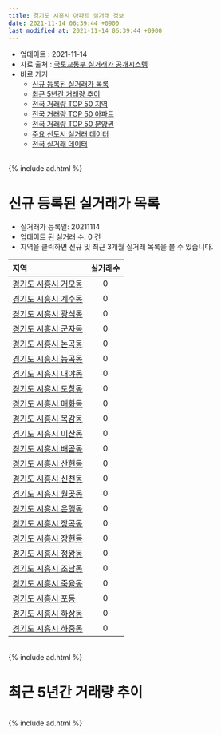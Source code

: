 ```yaml
---
title: 경기도 시흥시 아파트 실거래 정보
date: 2021-11-14 06:39:44 +0900
last_modified_at: 2021-11-14 06:39:44 +0900
---
```


* 업데이트 : 2021-11-14
* 자료 출처 : [국토교통부 실거래가 공개시스템](http://rt.molit.go.kr)
* 바로 가기
    * [신규 등록된 실거래가 목록](#신규-등록된-실거래가-목록)
    * [최근 5년간 거래량 추이](#최근-5년간-거래량-추이)
    * [전국 거래량 TOP 50 지역](https://inasie.github.io/apt-trade-info/최근-3개월-전국에서-가장-거래가-많이-발생한-지역)
    * [전국 거래량 TOP 50 아파트](https://inasie.github.io/apt-trade-info/최근-3개월-전국에서-가장-거래가-많이-발생한-아파트)
    * [전국 거래량 TOP 50 분양권](https://inasie.github.io/apt-trade-info/최근-3개월-전국에서-가장-거래가-많이-발생한-분양권)
    * [주요 신도시 실거래 데이터](https://inasie.github.io/apt-trade-info/주요-신도시)
    * [전국 실거래 데이터](https://inasie.github.io/apt-trade-info/전국)

<br>
{% include ad.html %}
<br>

# 신규 등록된 실거래가 목록
* 실거래가 등록일: 20211114
* 업데이트 된 실거래 수: 0 건
* 지역을 클릭하면 신규 및 최근 3개월 실거래 목록을 볼 수 있습니다.


|지역|실거래수|
|:---|:---:|
|[경기도 시흥시 거모동](https://inasie.github.io/apt-trade-info/경기도-시흥시-거모동)|0|
|[경기도 시흥시 계수동](https://inasie.github.io/apt-trade-info/경기도-시흥시-계수동)|0|
|[경기도 시흥시 광석동](https://inasie.github.io/apt-trade-info/경기도-시흥시-광석동)|0|
|[경기도 시흥시 군자동](https://inasie.github.io/apt-trade-info/경기도-시흥시-군자동)|0|
|[경기도 시흥시 논곡동](https://inasie.github.io/apt-trade-info/경기도-시흥시-논곡동)|0|
|[경기도 시흥시 능곡동](https://inasie.github.io/apt-trade-info/경기도-시흥시-능곡동)|0|
|[경기도 시흥시 대야동](https://inasie.github.io/apt-trade-info/경기도-시흥시-대야동)|0|
|[경기도 시흥시 도창동](https://inasie.github.io/apt-trade-info/경기도-시흥시-도창동)|0|
|[경기도 시흥시 매화동](https://inasie.github.io/apt-trade-info/경기도-시흥시-매화동)|0|
|[경기도 시흥시 목감동](https://inasie.github.io/apt-trade-info/경기도-시흥시-목감동)|0|
|[경기도 시흥시 미산동](https://inasie.github.io/apt-trade-info/경기도-시흥시-미산동)|0|
|[경기도 시흥시 배곧동](https://inasie.github.io/apt-trade-info/경기도-시흥시-배곧동)|0|
|[경기도 시흥시 산현동](https://inasie.github.io/apt-trade-info/경기도-시흥시-산현동)|0|
|[경기도 시흥시 신천동](https://inasie.github.io/apt-trade-info/경기도-시흥시-신천동)|0|
|[경기도 시흥시 월곶동](https://inasie.github.io/apt-trade-info/경기도-시흥시-월곶동)|0|
|[경기도 시흥시 은행동](https://inasie.github.io/apt-trade-info/경기도-시흥시-은행동)|0|
|[경기도 시흥시 장곡동](https://inasie.github.io/apt-trade-info/경기도-시흥시-장곡동)|0|
|[경기도 시흥시 장현동](https://inasie.github.io/apt-trade-info/경기도-시흥시-장현동)|0|
|[경기도 시흥시 정왕동](https://inasie.github.io/apt-trade-info/경기도-시흥시-정왕동)|0|
|[경기도 시흥시 조남동](https://inasie.github.io/apt-trade-info/경기도-시흥시-조남동)|0|
|[경기도 시흥시 죽율동](https://inasie.github.io/apt-trade-info/경기도-시흥시-죽율동)|0|
|[경기도 시흥시 포동](https://inasie.github.io/apt-trade-info/경기도-시흥시-포동)|0|
|[경기도 시흥시 하상동](https://inasie.github.io/apt-trade-info/경기도-시흥시-하상동)|0|
|[경기도 시흥시 하중동](https://inasie.github.io/apt-trade-info/경기도-시흥시-하중동)|0|


<br>
{% include ad.html %}
<br>

# 최근 5년간 거래량 추이


<div style="width:100%;">
    <canvas id="deal_progress" height="200"></canvas>
</div>

<script>
new Chart(document.getElementById("deal_progress"), {
    type: 'line',
    data: {
        labels: ['201611','201612','201701','201702','201703','201704','201705','201706','201707','201708','201709','201710','201711','201712','201801','201802','201803','201804','201805','201806','201807','201808','201809','201810','201811','201812','201901','201902','201903','201904','201905','201906','201907','201908','201909','201910','201911','201912','202001','202002','202003','202004','202005','202006','202007','202008','202009','202010','202011','202012','202101','202102','202103','202104','202105','202106','202107','202108','202109','202110','202111'],
        datasets: [{
            label: '매매',
            pointRadius: 1,
            data: [412, 342, 266, 392, 542, 550, 631, 669, 632, 476, 448, 395, 370, 332, 717, 638, 870, 613, 579, 619, 704, 1087, 1069, 697, 632, 568, 703, 532, 562, 705, 858, 759, 828, 843, 847, 1109, 929, 925, 1207, 1793, 1127, 909, 1132, 1766, 1003, 647, 597, 714, 862, 1151, 1016, 1238, 1277, 1806, 1593, 862, 600, 522, 388, 325, 27],
            borderColor: "rgba(255, 201, 14, 1)",
            backgroundColor: "rgba(255, 201, 14, 0.5)",
            fill: false,
            lineTension: 0
        },{
            label: '전월세',
            pointRadius: 1,
            data: [409, 440, 370, 484, 509, 423, 484, 478, 534, 527, 500, 407, 444, 401, 585, 581, 772, 666, 503, 508, 455, 526, 477, 534, 384, 365, 476, 511, 551, 500, 569, 603, 598, 652, 809, 668, 550, 690, 956, 1130, 773, 727, 693, 802, 791, 803, 820, 853, 826, 636, 671, 638, 971, 1449, 1407, 1635, 761, 687, 687, 621, 136],
            borderColor: "rgba(0, 141, 185, 1)",
            backgroundColor: "rgba(0, 141, 185, 0.5)",
            fill: false,
            lineTension: 0
        }
        ]
    },
    options: {
        responsive: true,
        title: {
            display: false
        },
        tooltips: {
            mode: 'index',
            intersect: false
        },
        hover: {
            mode: 'nearest',
            intersect: true
        },
        scales: {
            xAxes: [{
                display: true,
                scaleLabel: {
                    display: true,
                    labelString: '년/월'
                }
            }],
            yAxes: [{
                display: true,
                ticks: {
                    suggestedMin: 0,
                },
                scaleLabel: {
                    display: true,
                    labelString: '실거래 수'
                }
            }]
        }
    }
});

</script>


<br>
{% include ad.html %}
<br>

